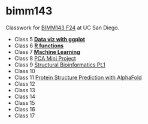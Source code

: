 # bimm143
Classwork for [BIMM143 F24](https://bioboot.github.io/bimm143_F24/) at UC San Diego.

- Class 5 [**Data viz with ggplot**](https://github.com/bioryzzics/bimm143/blob/main/class05/class05.md)
- Class 6 [**R functions**](https://github.com/bioryzzics/bimm143/blob/main/class06/class06.md)
- Class 7 [**Machine Learning**](https://github.com/bioryzzics/bimm143/blob/main/class07/class07.md)
- Class 8 [PCA Mini Project](https://github.com/bioryzzics/bimm143/blob/main/class08/class08.pdf)
- Class 9 [Structural Bioinformatics Pt.1](https://github.com/bioryzzics/bimm143/blob/main/class09/class09.pdf)
- Class 10 []()
- Class 11 [Protein Structure Prediction with AlphaFold](https://github.com/bioryzzics/bimm143/blob/main/class11/class11.pdf)
- Class 12 []()
- Class 13 []()
- Class 14 []()
- Class 15 []()
- Class 16 []()
- Class 17 []()
